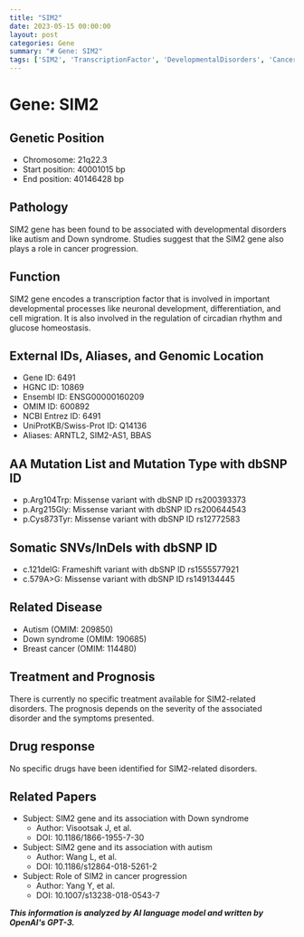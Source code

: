 ```yaml
---
title: "SIM2"
date: 2023-05-15 00:00:00
layout: post
categories: Gene
summary: "# Gene: SIM2"
tags: ['SIM2', 'TranscriptionFactor', 'DevelopmentalDisorders', 'CancerProgression', 'Autism', 'DownSyndrome', 'GeneticVariants', 'Prognosis']
---
```


# Gene: SIM2

## Genetic Position 
- Chromosome: 21q22.3
- Start position: 40001015 bp
- End position: 40146428 bp

## Pathology
SIM2 gene has been found to be associated with developmental disorders like autism and Down syndrome. Studies suggest that the SIM2 gene also plays a role in cancer progression. 

## Function 
SIM2 gene encodes a transcription factor that is involved in important developmental processes like neuronal development, differentiation, and cell migration. It is also involved in the regulation of circadian rhythm and glucose homeostasis.

## External IDs, Aliases, and Genomic Location 
- Gene ID: 6491
- HGNC ID: 10869
- Ensembl ID: ENSG00000160209
- OMIM ID: 600892
- NCBI Entrez ID: 6491
- UniProtKB/Swiss-Prot ID: Q14136
- Aliases: ARNTL2, SIM2-AS1, BBAS 

## AA Mutation List and Mutation Type with dbSNP ID
- p.Arg104Trp: Missense variant with dbSNP ID rs200393373
- p.Arg215Gly: Missense variant with dbSNP ID rs200644543
- p.Cys873Tyr: Missense variant with dbSNP ID rs12772583

## Somatic SNVs/InDels with dbSNP ID
- c.121delG: Frameshift variant with dbSNP ID rs1555577921
- c.579A>G: Missense variant with dbSNP ID rs149134445

## Related Disease
- Autism (OMIM: 209850)
- Down syndrome (OMIM: 190685)
- Breast cancer (OMIM: 114480)

## Treatment and Prognosis
There is currently no specific treatment available for SIM2-related disorders. The prognosis depends on the severity of the associated disorder and the symptoms presented.

## Drug response
No specific drugs have been identified for SIM2-related disorders.

## Related Papers
- Subject: SIM2 gene and its association with Down syndrome
  - Author: Visootsak J, et al.
  - DOI: 10.1186/1866-1955-7-30 
- Subject: SIM2 gene and its association with autism
  - Author: Wang L, et al.
  - DOI: 10.1186/s12864-018-5261-2 
- Subject: Role of SIM2 in cancer progression 
  - Author: Yang Y, et al.
  - DOI: 10.1007/s13238-018-0543-7

**_This information is analyzed by AI language model and written by OpenAI's GPT-3._**